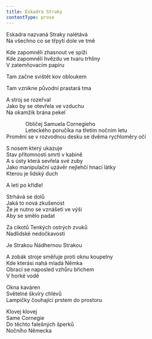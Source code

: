 ```yaml
---
title: Eskadra Straky
contentType: prose
---
```


<section>

Eskadra nazvaná Straky nalétává  
Na všechno co se třpytí dole ve tmě

Kde zapomněli zhasnout ve spíži  
Kde zapomněli hvězdu ve tvaru trhliny  
V zatemňovacím papíru

Tam začne svištět kov obloukem

Tam vznikne původní prastará tma

A stroj se rozeřval  
Jako by se otevřela ve vzduchu  
Na okamžik brána pekel

             Obličej Samuela Cornegieho  
             Leteckého poručíka na třetím nočním letu  
Promění se v rozvodnou desku se dvěma rychloměry očí

S nosem který ukazuje  
Stav přítomnosti smrti v kabině  
A s ústy která sevřela své zuby  
Jako manipulační uzávěr nejlehčí hnací látky  
Kterou je lidský duch

A letí po křídle!

Strhává se dolů  
Jaká to nová zkušenost  
Že je nutno se vznášeti ve výši  
Aby se smělo padat

Za cikotů Tenkých ostrých zvuků  
Nadlidské nedočkavosti

Je Strakou Nádhernou Strakou

A zobák stroje směřuje proti oknu koupelny  
Kde kterási nahá mladá Němka  
Obrací se naposled vzhůru břichem  
V horké vodě

Okna kaváren  
Světelné škvíry chlévů  
Lampičky čouhající prstem do prostoru

Klovej klovej  
Same Cornegie  
Do těchto falešných šperků  
Nočního Německa

</section>
